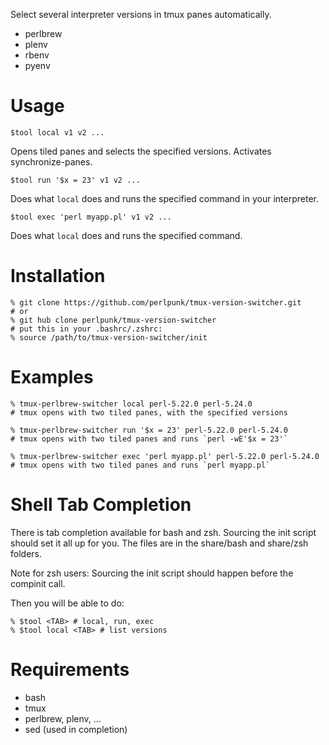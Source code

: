 Select several interpreter versions in tmux panes automatically.

* perlbrew
* plenv
* rbenv
* pyenv

# Usage

    $tool local v1 v2 ...

Opens tiled panes and selects the specified versions.
Activates synchronize-panes.

    $tool run '$x = 23' v1 v2 ...

Does what `local` does and runs the specified command in your interpreter.

    $tool exec 'perl myapp.pl' v1 v2 ...

Does what `local` does and runs the specified command.

# Installation

    % git clone https://github.com/perlpunk/tmux-version-switcher.git
    # or
    % git hub clone perlpunk/tmux-version-switcher
    # put this in your .bashrc/.zshrc:
    % source /path/to/tmux-version-switcher/init

# Examples

    % tmux-perlbrew-switcher local perl-5.22.0 perl-5.24.0
    # tmux opens with two tiled panes, with the specified versions

    % tmux-perlbrew-switcher run '$x = 23' perl-5.22.0 perl-5.24.0
    # tmux opens with two tiled panes and runs `perl -wE'$x = 23'`

    % tmux-perlbrew-switcher exec 'perl myapp.pl' perl-5.22.0 perl-5.24.0
    # tmux opens with two tiled panes and runs `perl myapp.pl`

# Shell Tab Completion

There is tab completion available for bash and zsh.
Sourcing the init script should set it all up for you.
The files are in the share/bash and share/zsh folders.

Note for zsh users:
Sourcing the init script should happen before the compinit call.

Then you will be able to do:

    % $tool <TAB> # local, run, exec
    % $tool local <TAB> # list versions

# Requirements

* bash
* tmux
* perlbrew, plenv, ...
* sed (used in completion)
